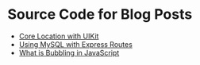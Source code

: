 # Source Code for Blog Posts
- [Core Location with UIKit](https://github.com/andrew-lundy/blog-source-code/tree/main/core-location-tutorial)
- [Using MySQL with Express Routes](https://github.com/andrew-lundy/blog-source-code/tree/main/express-mysql)
- [What is Bubbling in JavaScript](https://github.com/andrew-lundy/blog-source-code/tree/main/bubbling)
